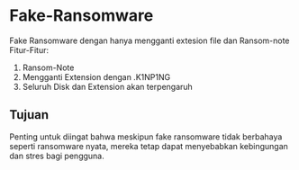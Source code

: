 # Fake-Ransomware
Fake Ransomware dengan hanya mengganti extesion file dan Ransom-note
Fitur-Fitur:
1. Ransom-Note
2. Mengganti Extension dengan .K1NP1NG
3. Seluruh Disk dan Extension akan terpengaruh

## Tujuan
Penting untuk diingat bahwa meskipun fake ransomware tidak berbahaya seperti ransomware nyata, mereka tetap dapat menyebabkan kebingungan dan stres bagi pengguna.
